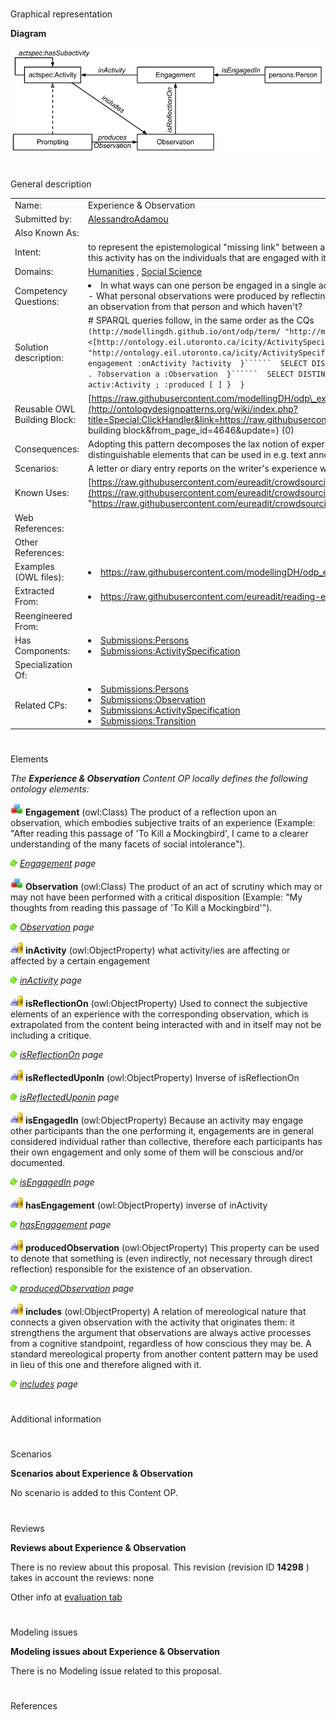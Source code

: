 # 

 Graphical representation



__Diagram__ 





[![Image:Experience and observation.png](public/images/a/a0/Experience_and_observation.png)](../Image/Experience_and_observation.png "Image:Experience and observation.png")





# 

 General description




|  |  |
| --- | --- |
|  Name:  |  Experience & Observation  |
|  Submitted by:  | [AlessandroAdamou](../User/AlessandroAdamou "User:AlessandroAdamou")  |
|  Also Known As:  |  |
|  Intent:  |  to represent the epistemological "missing link" between a cognitive activity, e.g. the interaction with a cultural object, and any evidence of the effects this activity has on the individuals that are engaged with it; what can collectively be considered as an experience.  |
|  Domains:  | [Humanities](../Community/Humanities "Community:Humanities")  , [Social Science](../Community/Social_Science "Community:Social Science")  |
|  Competency Questions:  | <li>       In what ways can one person be engaged in a single activity?      </li> - What personal observations were produced by reflecting upon an activity being carried out?- Which activities performed by someone have prompted an observation from that person and which haven't?  |
|  Solution description:  |  # SPARQL queries follow, in the same order as the CQs ```  PREFIX : <[http://modellingdh.github.io/ont/odp/term/](http://modellingdh.github.io/ont/odp/term/ "http://modellingdh.github.io/ont/odp/term/")>  PREFIX activ: <[http://ontology.eil.utoronto.ca/icity/ActivitySpecification/](http://ontology.eil.utoronto.ca/icity/ActivitySpecification/ "http://ontology.eil.utoronto.ca/icity/ActivitySpecification/")>``````  SELECT DISTINCT ?engagement ?activity WHERE {    ?engagement :onActivity ?activity  }``````  SELECT DISTINCT ?observation WHERE {    ?activity a activ:Activity       ; :includes ?observation     . ?observation a :Observation  }``````  SELECT DISTINCT ?activity WHERE {    { ?activity a :Prompt }     UNION    { ?activity a activ:Activity ; :produced [ ] }  }``` |
|  Reusable OWL Building Block:  | [https://raw.githubusercontent.com/modellingDH/odp\_experience/master/owl/cp\_experience.owl.rdfxml](http://ontologydesignpatterns.org/wiki/index.php?title=Special:ClickHandler&link=https://raw.githubusercontent.com/modellingDH/odp_experience/master/owl/cp_experience.owl.rdfxml&message=OWL building block&from_page_id=4646&update=)  (0)  |
|  Consequences:  |  Adopting this pattern decomposes the lax notion of experience (e.g. through engaging in reading a book or incidentally hearing some music) into distinguishable elements that can be used in e.g. text annotation with greater precision than with a single named entity representing the experience.  |
|  Scenarios:  |  A letter or diary entry reports on the writer's experience when reading a book or listening to music  |
|  Known Uses:  | [https://raw.githubusercontent.com/eureadit/crowdsourcing-ontology/master/owl/crowdsourcing-evidences.owl.ttl](https://raw.githubusercontent.com/eureadit/crowdsourcing-ontology/master/owl/crowdsourcing-evidences.owl.ttl "https://raw.githubusercontent.com/eureadit/crowdsourcing-ontology/master/owl/crowdsourcing-evidences.owl.ttl")  |
|  Web References:  |  |
|  Other References:  |  |
|  Examples (OWL files):  | <li><a class="external free" href="https://raw.githubusercontent.com/modellingDH/odp_experience/master/examples/concert.ttl" rel="nofollow" title="https://raw.githubusercontent.com/modellingDH/odp_experience/master/examples/concert.ttl">        https://raw.githubusercontent.com/modellingDH/odp_experience/master/examples/concert.ttl       </a></li> |
|  Extracted From:  | <li><a class="external free" href="https://raw.githubusercontent.com/eureadit/reading-experience-ontology/master/data-model-v2.owl" rel="nofollow" title="https://raw.githubusercontent.com/eureadit/reading-experience-ontology/master/data-model-v2.owl">        https://raw.githubusercontent.com/eureadit/reading-experience-ontology/master/data-model-v2.owl       </a></li> |
|  Reengineered From:  |  |
|  Has Components:  | <li><a href="Submissions%253APersons.html" title="Submissions:Persons">        Submissions:Persons       </a></li><li><a href="Submissions%253AActivitySpecification.html" title="Submissions:ActivitySpecification">        Submissions:ActivitySpecification       </a></li> |
|  Specialization Of:  |  |
|  Related CPs:  | <li><a href="Submissions%253APersons.html" title="Submissions:Persons">        Submissions:Persons       </a></li><li><a href="Submissions%253AObservation.html" title="Submissions:Observation">        Submissions:Observation       </a></li><li><a href="Submissions%253AActivitySpecification.html" title="Submissions:ActivitySpecification">        Submissions:ActivitySpecification       </a></li><li><a href="Submissions%253ATransition.html" title="Submissions:Transition">        Submissions:Transition       </a></li> |



  





# 

 Elements



_The
 __Experience & Observation__ 
 Content OP locally defines the following ontology elements:_ 





[![Class](public/images/thumb/2/27/Class.gif/20px-Class.gif)](../Image/Class.gif "Class")
__Engagement__ 
 (owl:Class) The product of a reflection upon an observation, which embodies subjective traits of an experience (Example: "After reading this passage of 'To Kill a Mockingbird', I came to a clearer understanding of the many facets of social intolerance").
 
[![](public/images/thumb/8/87/ArrowRight.gif/11px-ArrowRight.gif)](../Image/ArrowRight.gif "ArrowRight.gif")
_[Engagement](../Submissions/Experience_&_Observation/Engagement "Submissions:Experience & Observation/Engagement") 
 page_ 



[![Class](public/images/thumb/2/27/Class.gif/20px-Class.gif)](../Image/Class.gif "Class")
__Observation__ 
 (owl:Class) The product of an act of scrutiny which may or may not have been performed with a critical disposition (Example: "My thoughts from reading this passage of 'To Kill a Mockingbird'").
 
[![](public/images/thumb/8/87/ArrowRight.gif/11px-ArrowRight.gif)](../Image/ArrowRight.gif "ArrowRight.gif")
_[Observation](../Submissions/Experience_&_Observation/Observation "Submissions:Experience & Observation/Observation") 
 page_ 



[![ObjectProperty](public/images/thumb/c/c3/ObjectProperty.gif/20px-ObjectProperty.gif)](../Image/ObjectProperty.gif "ObjectProperty")
__inActivity__ 
 (owl:ObjectProperty) what activity/ies are affecting or affected by a certain engagement
 
[![](public/images/thumb/8/87/ArrowRight.gif/11px-ArrowRight.gif)](../Image/ArrowRight.gif "ArrowRight.gif")
_[inActivity](../Submissions/Experience_&_Observation/inActivity "Submissions:Experience & Observation/inActivity") 
 page_ 



[![ObjectProperty](public/images/thumb/c/c3/ObjectProperty.gif/20px-ObjectProperty.gif)](../Image/ObjectProperty.gif "ObjectProperty")
__isReflectionOn__ 
 (owl:ObjectProperty) Used to connect the subjective elements of an experience with the corresponding observation, which is extrapolated from the content being interacted with and in itself may not be including a critique.
 
[![](public/images/thumb/8/87/ArrowRight.gif/11px-ArrowRight.gif)](../Image/ArrowRight.gif "ArrowRight.gif")
_[isReflectionOn](../Submissions/Experience_&_Observation/isReflectionOn "Submissions:Experience & Observation/isReflectionOn") 
 page_ 



[![ObjectProperty](public/images/thumb/c/c3/ObjectProperty.gif/20px-ObjectProperty.gif)](../Image/ObjectProperty.gif "ObjectProperty")
__isReflectedUponIn__ 
 (owl:ObjectProperty) Inverse of isReflectionOn
 
[![](public/images/thumb/8/87/ArrowRight.gif/11px-ArrowRight.gif)](../Image/ArrowRight.gif "ArrowRight.gif")
_[isReflectedUponin](../Submissions/Experience_&_Observation/isReflectedUponin "Submissions:Experience & Observation/isReflectedUponin") 
 page_ 



[![ObjectProperty](public/images/thumb/c/c3/ObjectProperty.gif/20px-ObjectProperty.gif)](../Image/ObjectProperty.gif "ObjectProperty")
__isEngagedIn__ 
 (owl:ObjectProperty) Because an activity may engage other participants than the one performing it, engagements are in general considered individual rather than collective, therefore each participants has their own engagement and only some of them will be conscious and/or documented.
 
[![](public/images/thumb/8/87/ArrowRight.gif/11px-ArrowRight.gif)](../Image/ArrowRight.gif "ArrowRight.gif")
_[isEngagedIn](../Submissions/Experience_&_Observation/isEngagedIn "Submissions:Experience & Observation/isEngagedIn") 
 page_ 



[![ObjectProperty](public/images/thumb/c/c3/ObjectProperty.gif/20px-ObjectProperty.gif)](../Image/ObjectProperty.gif "ObjectProperty")
__hasEngagement__ 
 (owl:ObjectProperty) inverse of inActivity
 
[![](public/images/thumb/8/87/ArrowRight.gif/11px-ArrowRight.gif)](../Image/ArrowRight.gif "ArrowRight.gif")
_[hasEngagement](../Submissions/Experience_&_Observation/hasEngagement "Submissions:Experience & Observation/hasEngagement") 
 page_ 



[![ObjectProperty](public/images/thumb/c/c3/ObjectProperty.gif/20px-ObjectProperty.gif)](../Image/ObjectProperty.gif "ObjectProperty")
__producedObservation__ 
 (owl:ObjectProperty) This property can be used to denote that something is (even indirectly, not necessary through direct reflection) responsible for the existence of an observation.
 
[![](public/images/thumb/8/87/ArrowRight.gif/11px-ArrowRight.gif)](../Image/ArrowRight.gif "ArrowRight.gif")
_[producedObservation](../Submissions/Experience_&_Observation/producedObservation "Submissions:Experience & Observation/producedObservation") 
 page_ 



[![ObjectProperty](public/images/thumb/c/c3/ObjectProperty.gif/20px-ObjectProperty.gif)](../Image/ObjectProperty.gif "ObjectProperty")
__includes__ 
 (owl:ObjectProperty) A relation of mereological nature that connects a given observation with the activity that originates them: it strengthens the argument that observations are always active processes from a cognitive standpoint, regardless of how conscious they may be. 
A standard mereological property from another content pattern may be used in lieu of this one and therefore aligned with it.
 
[![](public/images/thumb/8/87/ArrowRight.gif/11px-ArrowRight.gif)](../Image/ArrowRight.gif "ArrowRight.gif")
_[includes](../Submissions/Experience_&_Observation/includes "Submissions:Experience & Observation/includes") 
 page_ 


# 

 Additional information



# 

 Scenarios




__Scenarios about Experience & Observation__ 


 No scenario is added to this Content OP.
 




# 

 Reviews




__Reviews about Experience & Observation__ 


 There is no review about this proposal.
This revision (revision ID
 __14298__ 
 ) takes in account the reviews: none
 



 Other info at
 [evaluation tab](http://ontologydesignpatterns.org/wiki/index.php?title=Submissions:Experience_%26_Observation&action=evaluation "http://ontologydesignpatterns.org/wiki/index.php?title=Submissions:Experience_%26_Observation&action=evaluation") 





  





# 

 Modeling issues




__Modeling issues about Experience & Observation__ 


 There is no Modeling issue related to this proposal.
 




  





# 

 References